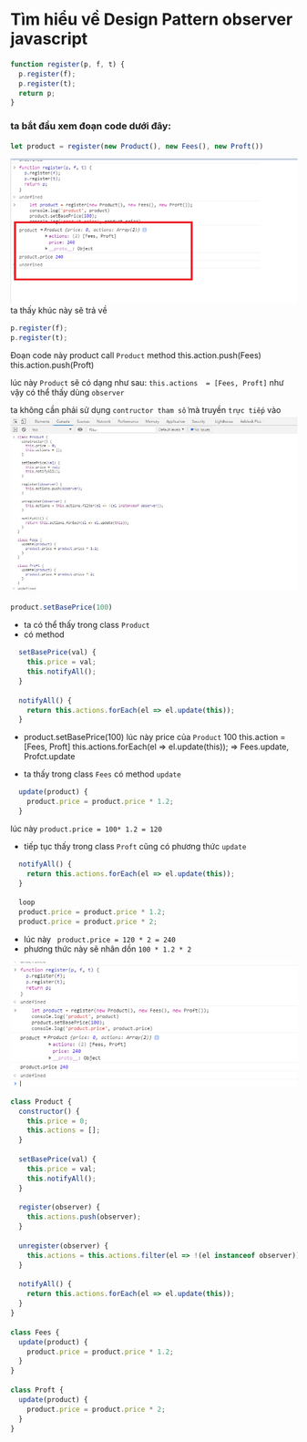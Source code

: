# Tìm hiểu về Design Pattern observer javascript

``` javascript
function register(p, f, t) {
  p.register(f);
  p.register(t);
  return p;
}
```
### ta bắt đầu xem đoạn code dưới đây:
``` javascript
let product = register(new Product(), new Fees(), new Proft())
```
![ScreenShot](../../image/observer_result.png)
ta thấy khúc này sẽ trả về 

``` javascript
p.register(f);
p.register(t);
```
Đoạn code này product call 
`Product` method
this.action.push(Fees)
this.action.push(Proft)

lúc này `Product` sẽ có dạng như sau:
`this.actions  = [Fees, Proft]`
như vậy có thể thấy dùng `observer` 

ta không cần phải sử dụng `contructor tham số` mà truyền `trực tiếp` vào
![ScreenShot](../../image/observer_init.jpg)
``` javascript
product.setBasePrice(100)
```
- ta có thể thấy trong class `Product`
- có method
``` javascript
  setBasePrice(val) {
    this.price = val;
    this.notifyAll();
  }

  notifyAll() {
    return this.actions.forEach(el => el.update(this));
  }
```
- product.setBasePrice(100)
lúc này price của `Product` 100
this.action = [Fees, Proft]
this.actions.forEach(el => el.update(this));
=> Fees.update, Profct.update

- ta thấy trong class `Fees` có method `update`
``` javascript
  update(product) {
    product.price = product.price * 1.2;
  }
```
lúc này `product.price = 100* 1.2 = 120`
- tiếp tục thấy trong class `Proft` cũng có phương thức `update`
``` javascript
  notifyAll() {
    return this.actions.forEach(el => el.update(this));
  }

  loop
  product.price = product.price * 1.2;
  product.price = product.price * 2;
```
- lúc này ` product.price = 120 * 2 = 240`
- phương thức này sẽ nhân dồn `100 * 1.2 * 2`



![ScreenShot](../../image/observer.png)

``` javascript
class Product {
  constructor() {
    this.price = 0;
    this.actions = [];
  }

  setBasePrice(val) {
    this.price = val;
    this.notifyAll();
  }

  register(observer) {
    this.actions.push(observer);
  }

  unregister(observer) {
    this.actions = this.actions.filter(el => !(el instanceof observer));
  }

  notifyAll() {
    return this.actions.forEach(el => el.update(this));
  }
}

class Fees {
  update(product) {
    product.price = product.price * 1.2;
  }
}

class Proft {
  update(product) {
    product.price = product.price * 2;
  }
}

```
